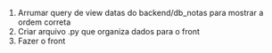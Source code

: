 1. Arrumar query de view datas do backend/db_notas para mostrar a ordem correta
2. Criar arquivo .py que organiza dados para o front
3. Fazer o front